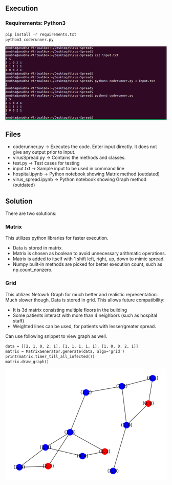 

## Execution
### Requirements: Python3

```
pip install -r requirements.txt
python3 coderunner.py
```

![plot](./imgs/command.PNG)

## Files

* coderunner.py -> Executes the code. Enter input directly. It does not give any output prior to input.
* virusSpread.py -> Contains the methods and classes.
* test.py -> Test cases for testing
* input.txt -> Sample input to be used in command line
* hospital.ipynb -> Python notebook showing Matrix method (outdated)
* virus_spread.ipynb -> Python notebook showing Graph method (outdated)

## Solution

There are two solutions:

### Matrix
This utilizes python libraries for faster execution.
* Data is stored in matrix.
* Matrix is chosen as boolean to avoid unnecessary arithmatic operations.
* Matrix is added to itself with 1 shift left, right, up, down to mimic spread.
* Numpy built-in methods are picked for better execution count, such as np.count_nonzero.

### Grid
This utilizes Netowrk Graph for much better and realistic representation.
Much slower though.
Data is stored in grid.
This allows future compatibility:
* It is 3d matrix consisting multiple floors in the building
* Some patients interact with more than 4 neighbors (such as hospital staff)
* Weighted lines can be used, for patients with lesser/greater spread.

Can use following snippet to view graph as well.

    data = [[2, 1, 0, 2, 1], [1, 1, 1, 1, 1], [1, 0, 0, 2, 1]]
    matrix = MatrixGenerator.generate(data, algo='grid')
    print(matrix.timer_till_all_infected())
    matrix.draw_graph()

![plot](./imgs/graph.png)
